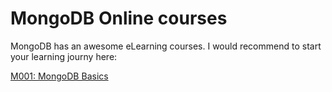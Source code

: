# MongoDB Online courses
MongoDB has an awesome eLearning courses. I would recommend to start your learning journy here:

[M001: MongoDB Basics](https://university.mongodb.com/courses/M001/about)
